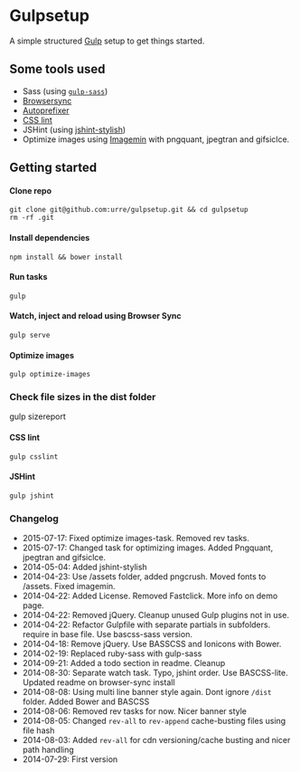 # Gulpsetup

A simple structured [Gulp](http://gulpjs.com) setup to get things started.

## Some tools used

+ Sass (using [``gulp-sass``](https://www.npmjs.com/package/gulp-sass))
+ [Browsersync](http://browsersync.io)
+ [Autoprefixer](https://github.com/ai/autoprefixer)
+ [CSS lint](http://csslint.net/)
+ JSHint (using [jshint-stylish](https://github.com/sindresorhus/jshint-stylish))
+ Optimize images using [Imagemin](https://github.com/sindresorhus/gulp-imagemin) with pngquant, jpegtran and gifsiclce.

## Getting started

#### Clone repo

	git clone git@github.com:urre/gulpsetup.git && cd gulpsetup
	rm -rf .git

#### Install dependencies

	npm install && bower install

#### Run tasks

	gulp

#### Watch, inject and reload using Browser Sync

	gulp serve

#### Optimize images

	gulp optimize-images

### Check file sizes in the dist folder
  
  gulp sizereport

#### CSS lint

	gulp csslint

#### JSHint
	
	gulp jshint

### Changelog

+ 2015-07-17: Fixed optimize images-task. Removed rev tasks.
+ 2015-07-17: Changed task for optimizing images. Added Pngquant, jpegtran and gifsiclce.
+ 2014-05-04: Added jshint-stylish
+ 2014-04-23: Use /assets folder, added pngcrush. Moved fonts to /assets. Fixed imagemin.
+ 2014-04-22: Added License. Removed Fastclick. More info on demo page.
+ 2014-04-22: Removed jQuery. Cleanup unused Gulp plugins not in use. 
+ 2014-04-22: Refactor Gulpfile with separate partials in subfolders. require in base file. Use bascss-sass version.
+ 2014-04-18: Remove jQuery. Use BASSCSS and Ionicons with Bower.
+ 2014-02-19: Replaced ruby-sass with gulp-sass
+ 2014-09-21: Added a todo section in readme. Cleanup
+ 2014-08-30: Separate watch task. Typo, jshint order. Use BASCSS-lite. Updated readme on browser-sync install
+ 2014-08-08: Using multi line banner style again. Dont ignore `/dist` folder. Added Bower and BASCSS
+ 2014-08-06: Removed rev tasks for now. Nicer banner style
+ 2014-08-05: Changed `rev-all` to `rev-append` cache-busting files using file hash
+ 2014-08-03: Added `rev-all` for cdn versioning/cache busting and nicer path handling
+ 2014-07-29: First version